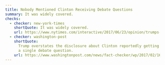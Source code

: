 ```yaml
---
title: Nobody Mentioned Clinton Receiving Debate Questions
summary: It was widely covered.
checks:
  - checker: new-york-times
    shortQuote: It was widely covered.
    url: https://www.nytimes.com/interactive/2017/06/23/opinion/trumps-lies.html
  - checker: washington-post
    shortQuote:
      Trump overstates the disclosure about Clinton reportedly getting
      a single debate question.
    url: https://www.washingtonpost.com/news/fact-checker/wp/2017/02/16/fact-checking-president-trumps-news-conference/
---
```

